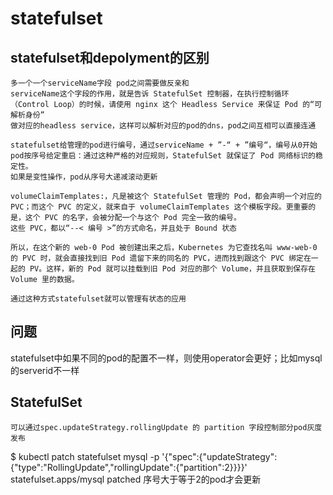# statefulset

## statefulset和depolyment的区别
    多一个一个serviceName字段 pod之间需要做反亲和
    serviceName这个字段的作用，就是告诉 StatefulSet 控制器，在执行控制循环（Control Loop）的时候，请使用 nginx 这个 Headless Service 来保证 Pod 的“可解析身份”
    做对应的headless service，这样可以解析对应的pod的dns，pod之间互相可以直接连通
    
    statefulset给管理的pod进行编号，通过serviceName + ”-“ + ”编号“，编号从0开始
    pod按序号给定重启：通过这种严格的对应规则，StatefulSet 就保证了 Pod 网络标识的稳定性。
    如果是变性操作，pod从序号大递减滚动更新

    volumeClaimTemplates:，凡是被这个 StatefulSet 管理的 Pod，都会声明一个对应的 PVC；而这个 PVC 的定义，就来自于 volumeClaimTemplates 这个模板字段。更重要的是，这个 PVC 的名字，会被分配一个与这个 Pod 完全一致的编号。
    这些 PVC，都以“--< 编号 >”的方式命名，并且处于 Bound 状态

    所以，在这个新的 web-0 Pod 被创建出来之后，Kubernetes 为它查找名叫 www-web-0 的 PVC 时，就会直接找到旧 Pod 遗留下来的同名的 PVC，进而找到跟这个 PVC 绑定在一起的 PV。这样，新的 Pod 就可以挂载到旧 Pod 对应的那个 Volume，并且获取到保存在 Volume 里的数据。

    通过这种方式statefulset就可以管理有状态的应用

## 问题
   statefulset中如果不同的pod的配置不一样，则使用operator会更好；比如mysql的serverid不一样

## StatefulSet
    可以通过spec.updateStrategy.rollingUpdate 的 partition 字段控制部分pod灰度发布
$ kubectl patch statefulset mysql -p '{"spec":{"updateStrategy":{"type":"RollingUpdate","rollingUpdate":{"partition":2}}}}'
statefulset.apps/mysql patched
   序号大于等于2的pod才会更新
